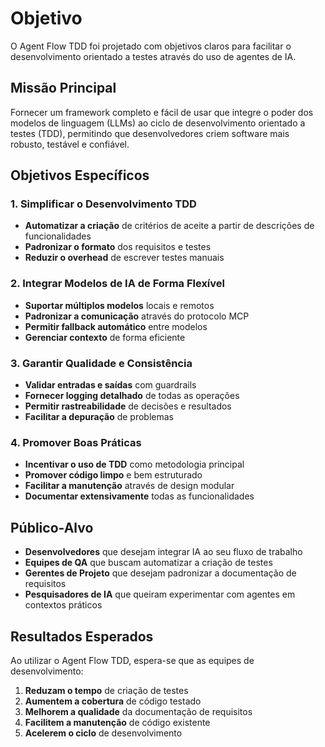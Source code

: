 # Objetivo

O Agent Flow TDD foi projetado com objetivos claros para facilitar o desenvolvimento orientado a testes através do uso de agentes de IA.

## Missão Principal

Fornecer um framework completo e fácil de usar que integre o poder dos modelos de linguagem (LLMs) ao ciclo de desenvolvimento orientado a testes (TDD), permitindo que desenvolvedores criem software mais robusto, testável e confiável.

## Objetivos Específicos

### 1. Simplificar o Desenvolvimento TDD

- **Automatizar a criação** de critérios de aceite a partir de descrições de funcionalidades
- **Padronizar o formato** dos requisitos e testes
- **Reduzir o overhead** de escrever testes manuais

### 2. Integrar Modelos de IA de Forma Flexível

- **Suportar múltiplos modelos** locais e remotos
- **Padronizar a comunicação** através do protocolo MCP
- **Permitir fallback automático** entre modelos
- **Gerenciar contexto** de forma eficiente

### 3. Garantir Qualidade e Consistência

- **Validar entradas e saídas** com guardrails
- **Fornecer logging detalhado** de todas as operações
- **Permitir rastreabilidade** de decisões e resultados
- **Facilitar a depuração** de problemas

### 4. Promover Boas Práticas

- **Incentivar o uso de TDD** como metodologia principal
- **Promover código limpo** e bem estruturado
- **Facilitar a manutenção** através de design modular
- **Documentar extensivamente** todas as funcionalidades

## Público-Alvo

- **Desenvolvedores** que desejam integrar IA ao seu fluxo de trabalho
- **Equipes de QA** que buscam automatizar a criação de testes
- **Gerentes de Projeto** que desejam padronizar a documentação de requisitos
- **Pesquisadores de IA** que queiram experimentar com agentes em contextos práticos

## Resultados Esperados

Ao utilizar o Agent Flow TDD, espera-se que as equipes de desenvolvimento:

1. **Reduzam o tempo** de criação de testes
2. **Aumentem a cobertura** de código testado
3. **Melhorem a qualidade** da documentação de requisitos
4. **Facilitem a manutenção** de código existente
5. **Acelerem o ciclo** de desenvolvimento 